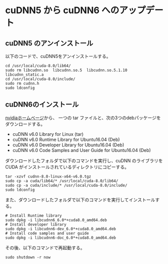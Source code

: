 # cuDNN5 から cuDNN6 へのアップデート
## cuDNN5 のアンインストール
以下のコードで、cuDNN5をアンインストールする。
```
cd /usr/local/cuda-8.0/lib64/
sudo rm libcudnn.so  libcudnn.so.5  libcudnn.so.5.1.10  libcudnn_static.a
cd /usr/local/cuda-8.0/include/
sudo rm cudnn.h
sudo ldconfig
```
## cuDNN6のインストール
[nvidiaホームベージ](https://developer.nvidia.com/rdp/cudnn-download)から、 一つの tar ファイルと、次の3つのdebパッケージをダウンロードする。
- cuDNN v6.0 Library for Linux (tar)
- cuDNN v6.0 Runtime Library for Ubuntu16.04 (Deb)
- cuDNN v6.0 Developer Library for Ubuntu16.04 (Deb)
- cuDNN v6.0 Code Samples and User Guide for Ubuntu16.04 (Deb)

ダウンロードしたフォルダで以下のコマンドを実行し、cuDNN のライブラリを CUDA がインストールされているディレクトリにコピーする。
```
tar -xzvf cudnn-8.0-linux-x64-v6.0.tgz
sudo cp -a cuda/lib64/* /usr/local/cuda-8.0/lib64/
sudo cp -a cuda/include/* /usr/local/cuda-8.0/include/
sudo ldconfig
```

また、ダウンロードしたフォルダで以下のコマンドを実行してインストールする。
```
# Install Runtime library
sudo dpkg -i libcudnn6_6.0*+cuda8.0_amd64.deb
# Install developer library
sudo dpkg -i libcudnn6-dev_6.0*+cuda8.0_amd64.deb
# Install code samples and user guide
sudo dpkg -i libcudnn6-doc_6.0*+cuda8.0_amd64.deb
```
その後、以下のコマンドで再起動する。
```
sudo shutdown -r now
```
